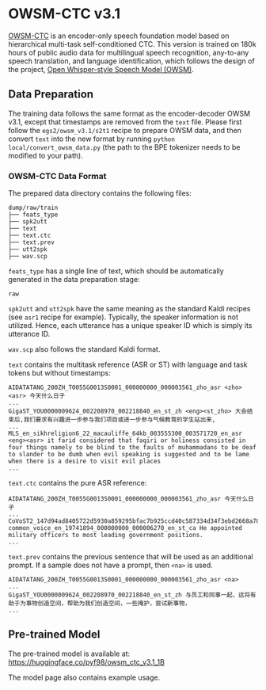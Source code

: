 # OWSM-CTC v3.1

[OWSM-CTC](https://aclanthology.org/2024.acl-long.549/) is an encoder-only speech foundation model based on hierarchical multi-task self-conditioned CTC.
This version is trained on 180k hours of public audio data for multilingual speech recognition, any-to-any speech translation, and language identification, which follows the design of the project, [Open Whisper-style Speech Model (OWSM)](https://arxiv.org/abs/2401.16658).

## Data Preparation

The training data follows the same format as the encoder-decoder OWSM v3.1, except that timestamps are removed from the `text` file. Please first follow the `egs2/owsm_v3.1/s2t1` recipe to prepare OWSM data, and then convert `text` into the new format by running `python local/convert_owsm_data.py` (the path to the BPE tokenizer needs to be modified to your path).

### OWSM-CTC Data Format

The prepared data directory contains the following files:

```
dump/raw/train
├── feats_type
├── spk2utt
├── text
├── text.ctc
├── text.prev
├── utt2spk
├── wav.scp
```

`feats_type` has a single line of text, which should be automatically generated in the data preparation stage:
```
raw
```

`spk2utt` and `utt2spk` have the same meaning as the standard Kaldi recipes (see `asr1` recipe for example). Typically, the speaker information is not utilized. Hence, each utterance has a unique speaker ID which is simply its utterance ID.

`wav.scp` also follows the standard Kaldi format.

`text` contains the multitask reference (ASR or ST) with language and task tokens but without timestamps:

```
AIDATATANG_200ZH_T0055G0013S0001_000000000_000003561_zho_asr <zho><asr> 今天什么日子
...
GigaST_YOU0000009624_002208970_002218840_en_st_zh <eng><st_zho> 大会结束后,我们要求有兴趣进一步参与我们项目或进一步参与气候教育的学生站出来,
...
MLS_en_sikhreligion6_22_macauliffe_64kb_003555300_003571720_en_asr <eng><asr> it farid considered that faqiri or holiness consisted in four things namely to be blind to the faults of muhammadans to be deaf to slander to be dumb when evil speaking is suggested and to be lame when there is a desire to visit evil places
...
```

`text.ctc` contains the pure ASR reference:

```
AIDATATANG_200ZH_T0055G0013S0001_000000000_000003561_zho_asr 今天什么日子
...
CoVoST2_147d94ad8405722d5930a859295bfac7b925ccd40c587334d34f3ebd2668a70242240866e93907398f10b7f2265a4ddb82b5355eb21fe37993d04a69900df388-common_voice_en_19741894_000000000_000006270_en_st_ca He appointed military officers to most leading government positions.
...
```

`text.prev` contains the previous sentence that will be used as an additional prompt. If a sample does not have a prompt, then `<na>` is used.

```
AIDATATANG_200ZH_T0055G0013S0001_000000000_000003561_zho_asr <na>
...
GigaST_YOU0000009624_002208970_002218840_en_st_zh 与员工和同事一起，这将有助于为事物创造空间，帮助为我们创造空间，一些掩护，尝试新事物，
...
```

## Pre-trained Model

The pre-trained model is available at: https://huggingface.co/pyf98/owsm_ctc_v3.1_1B

The model page also contains example usage.
